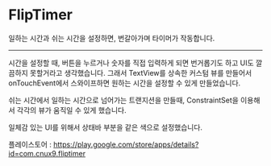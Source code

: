 # FlipTimer

일하는 시간과 쉬는 시간을 설정하면, 번갈아가며 타이머가 작동합니다.

---
시간을 설정할 때, 버튼을 누르거나 숫자를 직접 입력하게 되면 번거롭기도 하고 UI도 깔끔하지 못할거라고 생각했습니다.
그래서 TextView를 상속한 커스텀 뷰를 만들어서 onTouchEvent에서 스와이프하면 원하는 시간을 설정할 수 있게 만들었습니다.

쉬는 시간에서 일하는 시간으로 넘어가는 트랜지션을 만들때, ConstraintSet을 이용해서 각각의 뷰가 움직일 수 있게 했습니다.

일체감 있는 UI를 위해서 상태바 부분을 같은 색으로 설정했습니다.

플레이스토어 : https://play.google.com/store/apps/details?id=com.cnux9.fliptimer
